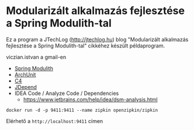 # Modularizált alkalmazás fejlesztése a Spring Modulith-tal

Ez a program a JTechLog (http://jtechlog.hu) blog "Modularizált alkalmazás fejlesztése a Spring Modulith-tal" cikkéhez készült példaprogram.

viczian.istvan a gmail-en

* [Spring Modulith](https://spring.io/projects/spring-modulith)
* [ArchUnit](https://www.archunit.org/)
* [C4](https://c4model.com/)
* [JDepend](https://github.com/clarkware/jdepend)
* IDEA Code / Analyze Code / Dependencies
  * https://www.jetbrains.com/help/idea/dsm-analysis.html

```shell
docker run -d -p 9411:9411 --name zipkin openzipkin/zipkin
```

Elérhető a `http://localhost:9411` címen